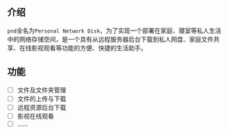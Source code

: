 ## 介绍
`pnd`全名为`Personal Network Disk`，为了实现一个部署在家庭、寝室等私人生活中的网络存储空间，是一个具有从远程服务器后台下载到私人网盘、家庭文件共享、在线影视观看等功能的方便、快捷的生活助手。

## 功能
- [ ] 文件及文件夹管理
- [ ] 文件的上传与下载
- [ ] 远程资源后台下载
- [ ] 影视在线观看
- [ ] ......